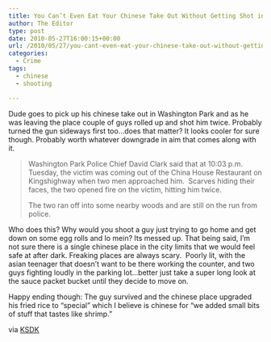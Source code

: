 ```yaml
---
title: You Can’t Even Eat Your Chinese Take Out Without Getting Shot in St. Louis…twice.
author: The Editor
type: post
date: 2010-05-27T16:00:15+00:00
url: /2010/05/27/you-cant-even-eat-your-chinese-take-out-without-getting-shot-in-st-louis-twice/
categories:
  - Crime
tags:
  - chinese
  - shooting

---
```

Dude goes to pick up his chinese take out in Washington Park and as he was leaving the place couple of guys rolled up and shot him twice. Probably turned the gun sideways first too&#8230;does that matter? It looks cooler for sure though. Probably worth whatever downgrade in aim that comes along with it.

> Washington Park Police Chief David Clark said that at 10:03 p.m. Tuesday, the victim was coming out of the China House Restaurant on Kingshighway when two men approached him.  Scarves hiding their faces, the two opened fire on the victim, hitting him twice.
> 
> The two ran off into some nearby woods and are still on the run from police.

Who does this? Why would you shoot a guy just trying to go home and get down on some egg rolls and lo mein? Its messed up. That being said, I&#8217;m not sure there is a single chinese place in the city limits that we would feel safe at after dark. Freaking places are always scary.  Poorly lit, with the asian teenager that doesn&#8217;t want to be there working the counter, and two guys fighting loudly in the parking lot&#8230;better just take a super long look at the sauce packet bucket until they decide to move on.

Happy ending though: The guy survived and the chinese place upgraded his fried rice to &#8220;special&#8221; which I believe is chinese for &#8220;we added small bits of stuff that tastes like shrimp.&#8221;

via <a href="http://www.ksdk.com/news/local/story.aspx?storyid=202949&catid=3" target="_blank">KSDK</a>